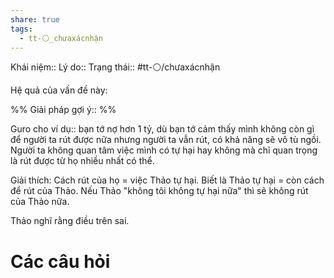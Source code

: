 ```yaml
---
share: true
tags:
  - tt-⚪_chưaxácnhận
---
```


Khái niệm:: 
Lý do:: 
Trạng thái:: #tt-⚪/chưaxácnhận

Hệ quả của vấn đề này:


%%
Giải pháp gợi ý:: 
%%


Guro cho ví dụ:: bạn tớ nợ hơn 1 tỷ, dù bạn tớ cảm thấy mình không còn gì để người ta rút được nữa nhưng người ta vẫn rút, có khả năng sẽ vô tù ngồi. Người ta không quan tâm việc mình có tự hại hay không mà chỉ quan trọng là rút được từ họ nhiều nhất có thể.

Giải thích: Cách rút của họ = việc Thảo tự hại. Biết là Thảo tự hại = còn cách để rút của Thảo. Nếu Thảo "không tôi không tự hại nữa" thì sẽ không rút của Thảo nữa.

Thảo nghĩ rằng điều trên sai.

# Các câu hỏi

